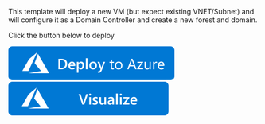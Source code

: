 This template will deploy a new VM (but expect existing VNET/Subnet) and will configure it as a Domain Controller and create a new forest and domain.

Click the button below to deploy

[![Deploy To Azure](https://raw.githubusercontent.com/Azure/azure-quickstart-templates/master/1-CONTRIBUTION-GUIDE/images/deploytoazure.svg?sanitize=true)](https://portal.azure.com/#create/Microsoft.Template/uri/https%3A%2F%2Fraw.githubusercontent.com%2Flavermil%2FAzure%2Fmain%2Factive-directory-new-domain-existing-vnet%2Fazuredeploy.json)   [![Visualize](https://raw.githubusercontent.com/Azure/azure-quickstart-templates/master/1-CONTRIBUTION-GUIDE/images/visualizebutton.svg?sanitize=true)](http://armviz.io/#/?load=https%3A%2F%2Fraw.githubusercontent.com%2Flavermil%2FAzure%2Fmain%2Factive-directory-new-domain-existing-vnet%2Fazuredeploy.json)
